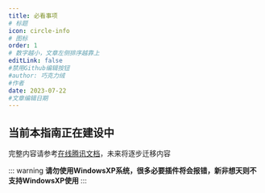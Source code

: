 ```yaml
---
title: 必看事项
# 标题
icon: circle-info
# 图标
order: 1
# 数字越小，文章左侧排序越靠上
editLink: false
#禁用Github编辑按钮
#author: 巧克力绒
#作者
date: 2023-07-22
#文章编辑日期
---
```


## **当前本指南正在建设中**
完整内容请参考[在线腾讯文档](https://docs.qq.com/doc/DR2NaUnhsTHJhSHhu)，未来将逐步迁移内容

::: warning 
**请勿使用WindowsXP系统，很多必要插件将会报错，新非想天则不支持WindowsXP使用**
:::